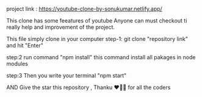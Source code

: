 
project link : https://youtube-clone-by-sonukumar.netlify.app/

This clone has some feeatures of youtube 
Anyone can must checkout ti really help and improvement of the project.

This file simply clone in your computer
step-1: git clone "repository link" and hit "Enter"

step:2 run command "npm install" this command install all pakages in node modules

step:3  Then you write your terminal "npm start" 

AND Give the star this repository , Thanku ❤️🧑‍💻 for all the coders 

